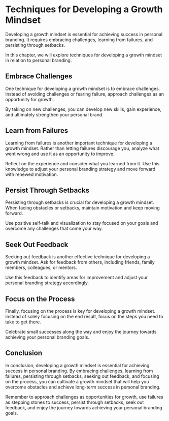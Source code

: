 Techniques for Developing a Growth Mindset
========================================================================================================

Developing a growth mindset is essential for achieving success in personal branding. It requires embracing challenges, learning from failures, and persisting through setbacks.

In this chapter, we will explore techniques for developing a growth mindset in relation to personal branding.

Embrace Challenges
------------------

One technique for developing a growth mindset is to embrace challenges. Instead of avoiding challenges or fearing failure, approach challenges as an opportunity for growth.

By taking on new challenges, you can develop new skills, gain experience, and ultimately strengthen your personal brand.

Learn from Failures
-------------------

Learning from failures is another important technique for developing a growth mindset. Rather than letting failures discourage you, analyze what went wrong and use it as an opportunity to improve.

Reflect on the experience and consider what you learned from it. Use this knowledge to adjust your personal branding strategy and move forward with renewed motivation.

Persist Through Setbacks
------------------------

Persisting through setbacks is crucial for developing a growth mindset. When facing obstacles or setbacks, maintain motivation and keep moving forward.

Use positive self-talk and visualization to stay focused on your goals and overcome any challenges that come your way.

Seek Out Feedback
-----------------

Seeking out feedback is another effective technique for developing a growth mindset. Ask for feedback from others, including friends, family members, colleagues, or mentors.

Use this feedback to identify areas for improvement and adjust your personal branding strategy accordingly.

Focus on the Process
--------------------

Finally, focusing on the process is key for developing a growth mindset. Instead of solely focusing on the end result, focus on the steps you need to take to get there.

Celebrate small successes along the way and enjoy the journey towards achieving your personal branding goals.

Conclusion
----------

In conclusion, developing a growth mindset is essential for achieving success in personal branding. By embracing challenges, learning from failures, persisting through setbacks, seeking out feedback, and focusing on the process, you can cultivate a growth mindset that will help you overcome obstacles and achieve long-term success in personal branding.

Remember to approach challenges as opportunities for growth, use failures as stepping stones to success, persist through setbacks, seek out feedback, and enjoy the journey towards achieving your personal branding goals.



